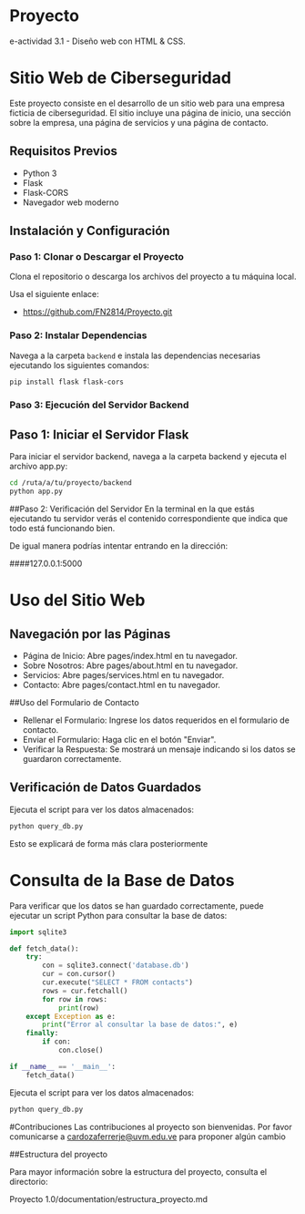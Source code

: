 # Proyecto
 e-actividad 3.1 - Diseño web con HTML & CSS.

# Sitio Web de Ciberseguridad

Este proyecto consiste en el desarrollo de un sitio web para una empresa ficticia de ciberseguridad. El sitio incluye una página de inicio, una sección sobre la empresa, una página de servicios y una página de contacto.

## Requisitos Previos

- Python 3
- Flask
- Flask-CORS
- Navegador web moderno

## Instalación y Configuración

### Paso 1: Clonar o Descargar el Proyecto

Clona el repositorio o descarga los archivos del proyecto a tu máquina local.

Usa el siguiente enlace:

- https://github.com/FN2814/Proyecto.git

### Paso 2: Instalar Dependencias

Navega a la carpeta `backend` e instala las dependencias necesarias ejecutando los siguientes comandos:

```bash
pip install flask flask-cors
```

### Paso 3: Ejecución del Servidor Backend

## Paso 1: Iniciar el Servidor Flask
Para iniciar el servidor backend, navega a la carpeta backend y ejecuta el archivo app.py:

```bash
cd /ruta/a/tu/proyecto/backend
python app.py
```

##Paso 2: Verificación del Servidor
En la terminal en la que estás ejecutando tu servidor verás el contenido correspondiente que indica que todo está funcionando bien.

De igual manera podrías intentar entrando en la dirección: 

####127.0.0.1:5000

# Uso del Sitio Web

## Navegación por las Páginas

- Página de Inicio: Abre pages/index.html en tu navegador.
- Sobre Nosotros: Abre pages/about.html en tu navegador.
- Servicios: Abre pages/services.html en tu navegador.
- Contacto: Abre pages/contact.html en tu navegador.

##Uso del Formulario de Contacto

- Rellenar el Formulario: Ingrese los datos requeridos en el formulario de contacto.
- Enviar el Formulario: Haga clic en el botón "Enviar".
- Verificar la Respuesta: Se mostrará un mensaje indicando si los datos se guardaron correctamente.

## Verificación de Datos Guardados

Ejecuta el script para ver los datos almacenados:

```bash
python query_db.py
```

Esto se explicará de forma más clara posteriormente

# Consulta de la Base de Datos
Para verificar que los datos se han guardado correctamente, puede ejecutar un script Python para consultar la base de datos:

```python
import sqlite3

def fetch_data():
    try:
        con = sqlite3.connect('database.db')
        cur = con.cursor()
        cur.execute("SELECT * FROM contacts")
        rows = cur.fetchall()
        for row in rows:
            print(row)
    except Exception as e:
        print("Error al consultar la base de datos:", e)
    finally:
        if con:
            con.close()

if __name__ == '__main__':
    fetch_data()
```

Ejecuta el script para ver los datos almacenados:

```bash
python query_db.py
```

#Contribuciones
Las contribuciones al proyecto son bienvenidas. Por favor comunicarse a cardozaferrerje@uvm.edu.ve para proponer algún cambio

##Estructura del proyecto

Para mayor información sobre la estructura del proyecto, consulta el directorio: 

Proyecto 1.0/documentation/estructura_proyecto.md
